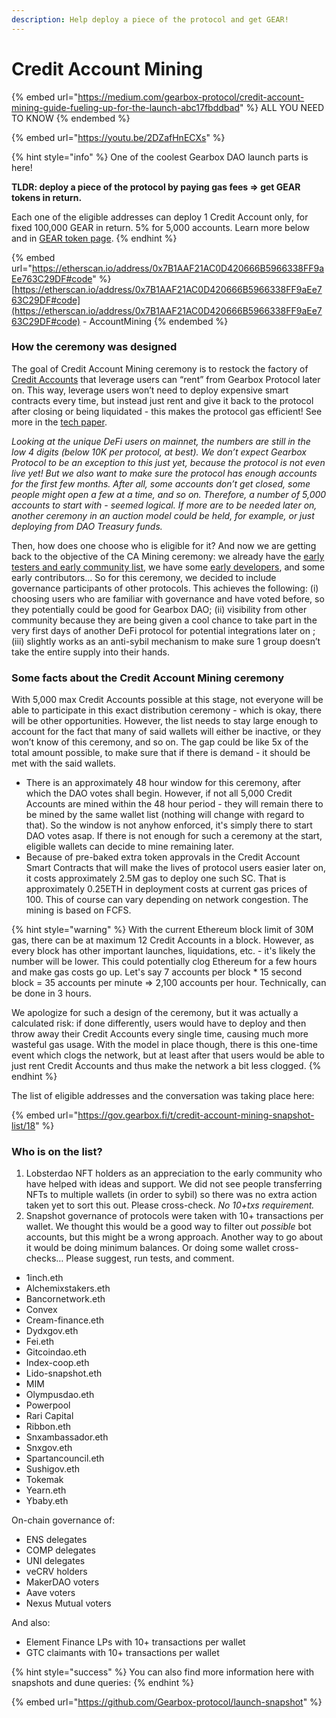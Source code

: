 ```yaml
---
description: Help deploy a piece of the protocol and get GEAR!
---
```


# Credit Account Mining

{% embed url="https://medium.com/gearbox-protocol/credit-account-mining-guide-fueling-up-for-the-launch-abc17fbddbad" %}
ALL YOU NEED TO KNOW
{% endembed %}

{% embed url="https://youtu.be/2DZafHnECXs" %}

{% hint style="info" %}
One of the coolest Gearbox DAO launch parts is here!&#x20;

**TLDR: deploy a piece of the protocol by paying gas fees => get GEAR tokens in return.**

Each one of the eligible addresses can deploy 1 Credit Account only, for fixed 100,000 GEAR in return. 5% for 5,000 accounts. Learn more below and in [GEAR token page](broken-reference).
{% endhint %}

{% embed url="https://etherscan.io/address/0x7B1AAF21AC0D420666B5966338FF9aEe763C29DF#code" %}
[https://etherscan.io/address/0x7B1AAF21AC0D420666B5966338FF9aEe763C29DF#code](https://etherscan.io/address/0x7B1AAF21AC0D420666B5966338FF9aEe763C29DF#code) - AccountMining
{% endembed %}

### How the ceremony was designed

The goal of Credit Account Mining ceremony is to restock the factory of [Credit Accounts](../credit-account/) that leverage users can “rent” from Gearbox Protocol later on. This way, leverage users won’t need to deploy expensive smart contracts every time, but instead just rent and give it back to the protocol after closing or being liquidated - this makes the protocol gas efficient! See more in the [tech paper](../whitepaper.md).

_Looking at the unique DeFi users on mainnet, the numbers are still in the low 4 digits (below 10K per protocol, at best). We don’t expect Gearbox Protocol to be an exception to this just yet, because the protocol is not even live yet! But we also want to make sure the protocol has enough accounts for the first few months. After all, some accounts don’t get closed, some people might open a few at a time, and so on. Therefore, a number of 5,000 accounts to start with - seemed logical. If more are to be needed later on, another ceremony in an auction model could be held, for example, or just deploying from DAO Treasury funds._

Then, how does one choose who is eligible for it? And now we are getting back to the objective of the CA Mining ceremony: we already have the [early testers and early community list](early-drop.md), we have some [early developers](broken-reference), and some early contributors… So for this ceremony, we decided to include governance participants of other protocols. This achieves the following: (i) choosing users who are familiar with governance and have voted before, so they potentially could be good for Gearbox DAO; (ii) visibility from other community because they are being given a cool chance to take part in the very first days of another DeFi protocol for potential integrations later on ; (iii) slightly works as an anti-sybil mechanism to make sure 1 group doesn’t take the entire supply into their hands.

### Some facts about the Credit Account Mining ceremony

With 5,000 max Credit Accounts possible at this stage, not everyone will be able to participate in this exact distribution ceremony - which is okay, there will be other opportunities. However, the list needs to stay large enough to account for the fact that many of said wallets will either be inactive, or they won’t know of this ceremony, and so on. The gap could be like 5x of the total amount possible, to make sure that if there is demand - it should be met with the said wallets.

* There is an approximately 48 hour window for this ceremony, after which the DAO votes shall begin. However, if not all 5,000 Credit Accounts are mined within the 48 hour period - they will remain there to be mined by the same wallet list (nothing will change with regard to that). So the window is not anyhow enforced, it's simply there to start DAO votes asap. If there is not enough for such a ceremony at the start, eligible wallets can decide to mine remaining later.
* Because of pre-baked extra token approvals in the Credit Account Smart Contracts that will make the lives of protocol users easier later on, it costs approximately 2.5M gas to deploy one such SC. That is approximately 0.25ETH in deployment costs at current gas prices of 100. This of course can vary depending on network congestion. The mining is based on FCFS.

{% hint style="warning" %}
With the current Ethereum block limit of 30M gas, there can be at maximum 12 Credit Accounts in a block. However, as every block has other important launches, liquidations, etc. - it's likely the number will be lower. This could potentially clog Ethereum for a few hours and make gas costs go up. Let's say 7 accounts per block \* 15 second block = 35 accounts per minute => 2,100 accounts per hour. Technically, can be done in 3 hours.

We apologize for such a design of the ceremony, but it was actually a calculated risk: if done differently, users would have to deploy and then throw away their Credit Accounts every single time, causing much more wasteful gas usage. With the model in place though, there is this one-time event which clogs the network, but at least after that users would be able to just rent Credit Accounts and thus make the network a bit less clogged.
{% endhint %}

The list of eligible addresses and the conversation was taking place here:

{% embed url="https://gov.gearbox.fi/t/credit-account-mining-snapshot-list/18" %}

### Who is on the list?

1. Lobsterdao NFT holders as an appreciation to the early community who have helped with ideas and support. We did not see people transferring NFTs to multiple wallets (in order to sybil) so there was no extra action taken yet to sort this out. Please cross-check. _No 10+txs requirement._
2. Snapshot governance of protocols were taken with 10+ transactions per wallet. We thought this would be a good way to filter out _possible_ bot accounts, but this might be a wrong approach. Another way to go about it would be doing minimum balances. Or doing some wallet cross-checks… Please suggest, run tests, and comment.

* 1inch.eth
* Alchemixstakers.eth
* Bancornetwork.eth
* Convex
* Cream-finance.eth
* Dydxgov.eth
* Fei.eth
* Gitcoindao.eth
* Index-coop.eth
* Lido-snapshot.eth
* MIM
* Olympusdao.eth
* Powerpool
* Rari Capital
* Ribbon.eth
* Snxambassador.eth
* Snxgov.eth
* Spartancouncil.eth
* Sushigov.eth
* Tokemak
* Yearn.eth
* Ybaby.eth

On-chain governance of:

* ENS delegates
* COMP delegates
* UNI delegates
* veCRV holders
* MakerDAO voters
* Aave voters
* Nexus Mutual voters

And also:

* Element Finance LPs with 10+ transactions per wallet
* GTC claimants with 10+ transactions per wallet

{% hint style="success" %}
You can also find more information here with snapshots and dune queries:
{% endhint %}

{% embed url="https://github.com/Gearbox-protocol/launch-snapshot" %}
